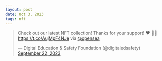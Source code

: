 ```yaml
---
layout: post
date: Oct 3, 2023
tags: nft
---
```


<blockquote class="twitter-tweet"><p lang="en" dir="ltr">Check out our latest NFT collection! Thanks for your support! ❤️ 🧑‍💻<a href="https://t.co/AujMpF4NJe">https://t.co/AujMpF4NJe</a> via <a href="https://twitter.com/opensea?ref_src=twsrc%5Etfw">@opensea</a></p>&mdash; Digital Education &amp; Safety Foundation (@digitaledsafety) <a href="https://twitter.com/digitaledsafety/status/1705031291408937270?ref_src=twsrc%5Etfw">September 22, 2023</a></blockquote> <script async src="https://platform.twitter.com/widgets.js" charset="utf-8"></script>                    
                                                                                                                                                                                                                                                         
